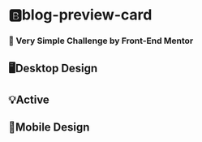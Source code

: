 # 🅱️blog-preview-card
### 📌 Very Simple Challenge by Front-End Mentor
## 🖥️Desktop Design

## 💡Active

## 📱Mobile Design
